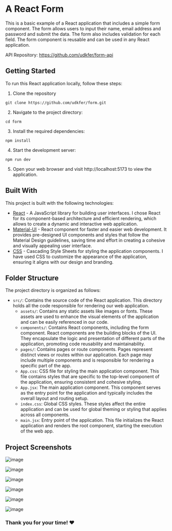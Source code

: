 # A React Form

This is a basic example of a React application that includes a simple form component. The form allows users to input their name, email address and password and submit the data. The form also includes validation for each field. The form component is reusable and can be used in any React application.

API Repository: https://github.com/udkfer/form-api

## Getting Started

To run this React application locally, follow these steps:

1. Clone the repository
```
git clone https://github.com/udkfer/form.git
```

2. Navigate to the project directory:
```
cd form
```
3. Install the required  dependencies:
```
npm install
```

4. Start the development server:
```
npm run dev
```

5. Open your web browser and visit http://localhost:5173 to view the application.

## Built With

This project is built with the following technologies:

* [React](https://reactjs.org/) - A JavaScript library for building user interfaces. I chose React for its component-based architecture and efficient rendering, which allows to create a dynamic and interactive web application.
* [Material-UI](https://material-ui.com/) - React component for faster and easier web development. It provides pre-designed UI components and styles that follow the Material Design guidelines, saving time and effort in creating a cohesive and visually appealing user interface.
* [CSS](https://developer.mozilla.org/en-US/docs/Web/CSS) - Cascading Style Sheets for styling the application components. I have used CSS to customize the appearance of the application, ensuring it aligns with our design and branding.

## Folder Structure

The project directory is organized as follows:

- `src/`: Contains the source code of the React application. This directory holds all the code responsible for rendering our web application.
  - `assets/`: Contains any static assets like images or fonts. These assets are used to enhance the visual elements of the application and can be easily referenced in our code.
  - `components/`: Contains React components, including the form component. React components are the building blocks of the UI. They encapsulate the logic and presentation of different parts of the application, promoting code reusability and maintainability.
  - `pages/`: Contains pages or route components. Pages represent distinct views or routes within our application. Each page may include multiple components and is responsible for rendering a specific part of the app.
  - `App.css`: CSS file for styling the main application component. This file contains styles that are specific to the top-level component of the application, ensuring consistent and cohesive styling.
  - `App.jsx`: The main application component. This component serves as the entry point for the application and typically includes the overall layout and routing setup.
  - `index.css`: Global CSS styles. These styles affect the entire application and can be used for global theming or styling that applies across all components.
  - `main.jsx`: Entry point of the application. This file initializes the React application and renders the root component, starting the execution of the web app.

## Project Screenshots

![image](https://github.com/udkfer/form/assets/117325542/211ff339-4d21-47b3-9950-78ad50b75005)

![image](https://github.com/udkfer/form/assets/117325542/b2c141d7-129c-4f16-a461-448c6613c4ae)

![image](https://github.com/udkfer/form/assets/117325542/28191207-dcc3-448d-a620-91b650c331ee)

![image](https://github.com/udkfer/form/assets/117325542/46944ad6-0169-4efd-864e-f8e6012e6f25)

![image](https://github.com/udkfer/form/assets/117325542/50802c7b-94c1-4b5b-b726-e2adaef0860c)

![image](https://github.com/udkfer/form/assets/117325542/6f43fd1d-d150-4054-86e1-91426e328ca1)

### Thank you for your time! ❤️
